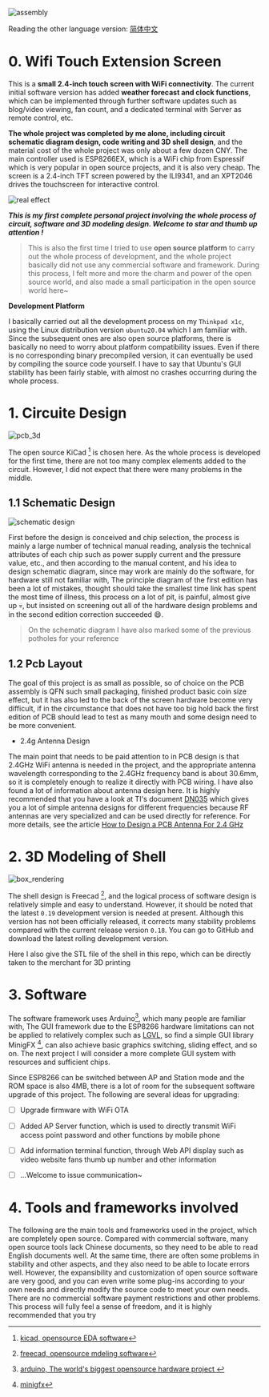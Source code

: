 ![assembly](doc/pic/assemble.jpeg)

Reading the other language version: [简体中文](README.md)

# 0. Wifi Touch Extension Screen

This is a **small 2.4-inch touch screen with WiFi connectivity**. The current initial software version has added **weather forecast and clock functions**, which can be implemented through further software updates such as blog/video viewing, fan count, and a dedicated terminal with Server as remote control, etc.



**The whole project was completed by me alone, including circuit schematic diagram design, code writing and 3D shell design**, and the material cost of the whole project was only about a few dozen CNY. The main controller used is ESP8266EX, which is a WiFi chip from Espressif which is very popular in open source projects, and it is also very cheap. The screen is a 2.4-inch TFT screen powered by the ILI9341, and an XPT2046 drives the touchscreen for interactive control.

![real effect](doc/pic/real_effect_1.png)

***This is my first complete personal project involving the whole process of circuit, software and 3D modeling design. Welcome to star and thumb up attention !***



> This is also the first time I tried to use **open source platform** to carry out the whole process of development, and the whole project basically did not use any commercial software and framework. During this process, I felt more and more the charm and power of the open source world, and also made a small participation in the open source world here~



**Development Platform**

I basically carried out all the development process on my `Thinkpad x1c`, using the Linux distribution version `ubuntu20.04` which I am familiar with. Since the subsequent ones are also open source platforms, there is basically no need to worry about platform compatibility issues. Even if there is no corresponding binary precompiled version, it can eventually be used by compiling the source code yourself. I have to say that Ubuntu's GUI stability has been fairly stable, with almost no crashes occurring during the whole process.



# 1. Circuite Design
![pcb_3d](doc/pic/pcb_board_3d.png)

The open source KiCad [^1] is chosen here. As the whole process is developed for the first time, there are not too many complex elements added to the circuit. However, I did not expect that there were many problems in the middle.

## 1.1 Schematic Design

![schematic design](doc/pic/schematic.png)

First before the design is conceived and chip selection, the process is mainly a large number of technical manual reading, analysis the technical attributes of each chip such as power supply current and the pressure value, etc., and then according to the manual content, and his idea to design schematic diagram, since may work are mainly do the software, for hardware still not familiar with, The principle diagram of the first edition has been a lot of mistakes, thought should take the smallest time link has spent the most time of illness, this process on a lot of pit, is painful, almost give up :skull:, but insisted on screening out all of the hardware design problems and in the second edition correction succeeded :smile:.



>  On the schematic diagram I have also marked some of the previous potholes for your reference

## 1.2 Pcb Layout

The goal of this project is as small as possible, so of choice on the PCB assembly is QFN such small packaging, finished product basic coin size effect, but it has also led to the back of the screen hardware become very difficult, if in the circumstance that does not have too big hold back the first edition of PCB should lead to test as many mouth and some design need to be more convenient.

* 2.4g Antenna Design

The main point that needs to be paid attention to in PCB design is that 2.4GHz WiFi antenna is needed in the project, and the appropriate antenna wavelength corresponding to the 2.4GHz frequency band is about 30.6mm, so it is completely enough to realize it directly with PCB wiring. I have also found a lot of information about antenna design here. It is highly recommended that you have a look at TI's document [DN035](doc/ref/antenna_choose_ti_dn035.pdf) which gives you a lot of simple antenna designs for different frequencies because RF antennas are very specialized and can be used directly for reference. For more details, see the article [How to Design a PCB Antenna For 2.4 GHz](https://circuitdigest.com/article/how-to-design-a-pcb-antenna-for-24ghz)


# 2. 3D Modeling of Shell

![box_rendering](doc/pic/box_render.png)

The shell design is Freecad [^2], and the logical process of software design is relatively simple and easy to understand. However, it should be noted that the latest `0.19` development version is needed at present. Although this version has not been officially released, it corrects many stability problems compared with the current release version `0.18`. You can go to GitHub and download the latest rolling development version.



Here I also give the STL file of the shell in this repo, which can be directly taken to the merchant for 3D printing




# 3. Software

The software framework uses Arduino[^3], which many people are familiar with, The GUI framework due to the ESP8266 hardware limitations can not be applied to relatively complex such as [LGVL](https://lvgl.io/), so find a simple GUI library MinigFX [^4], can also achieve basic graphics switching, sliding effect, and so on. The next project I will consider a more complete GUI system with resources and sufficient chips.


Since ESP8266 can be switched between AP and Station mode and the ROM space is also 4MB, there is a lot of room for the subsequent software upgrade of this project. The following are several ideas for upgrading:

- [ ] Upgrade firmware with WiFi OTA

- [ ] Added AP Server function, which is used to directly transmit WiFi access point password and other functions by mobile phone

- [ ] Add information terminal function, through Web API display such as video website fans thumb up number and other information

- [ ]  ...Welcome to issue communication~

  

# 4. Tools and frameworks involved

The following are the main tools and frameworks used in the project, which are completely open source. Compared with commercial software, many open source tools lack Chinese documents, so they need to be able to read English documents well. At the same time, there are often some problems in stability and other aspects, and they also need to be able to locate errors well. However, the expansibility and customization of open source software are very good, and you can even write some plug-ins according to your own needs and directly modify the source code to meet your own needs. There are no commercial software payment restrictions and other problems. This process will fully feel a sense of freedom, and it is highly recommended that you try

[^1]: [kicad, opensource EDA software](https://www.kicad.org/)  
[^2]: [freecad, opensource mdeling software](https://www.freecadweb.org/)  
[^3]: [arduino, The world's biggest opensource hardware project ](https://www.arduino.cc/)  
[^4]: [minigfx](https://github.com/ThingPulse/minigrafx)  
